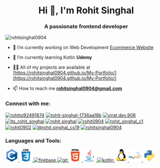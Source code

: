 <h1 align="center">Hi 👋, I'm Rohit Singhal</h1>
<h3 align="center">A passionate frontend developer</h3>

<p align="left"> <img src="https://komarev.com/ghpvc/?username=rohitsinghal0904&label=Profile%20views&color=0e75b6&style=flat" alt="rohitsinghal0904" /> </p>

- 🔭 I’m currently working on Web Development [Ecommerce Website](https://shoping-bzar.github.io/Shopping-Bazar/)

- 🌱 I’m currently learning Kotlin **Udemy**

- 👨‍💻 All of my projects are available at [https://rohitsinghal0904.github.io/My-Portfolio/](https://rohitsinghal0904.github.io/My-Portfolio/)

- 📫 How to reach me **rohitsinghal0904@gmail.com**

<h3 align="left">Connect with me:</h3>
<p align="left">
<a href="https://twitter.com/rohitsi92491874" target="blank"><img align="center" src="https://raw.githubusercontent.com/rahuldkjain/github-profile-readme-generator/master/src/images/icons/Social/twitter.svg" alt="rohitsi92491874" height="30" width="40" /></a>
<a href="https://linkedin.com/in/rohit-singhal-1736aa18b" target="blank"><img align="center" src="https://raw.githubusercontent.com/rahuldkjain/github-profile-readme-generator/master/src/images/icons/Social/linked-in-alt.svg" alt="rohit-singhal-1736aa18b" height="30" width="40" /></a>
<a href="https://fb.com/virat.dev.908" target="blank"><img align="center" src="https://raw.githubusercontent.com/rahuldkjain/github-profile-readme-generator/master/src/images/icons/Social/facebook.svg" alt="virat.dev.908" height="30" width="40" /></a>
<a href="https://instagram.com/its_rohit_singhal" target="blank"><img align="center" src="https://raw.githubusercontent.com/rahuldkjain/github-profile-readme-generator/master/src/images/icons/Social/instagram.svg" alt="its_rohit_singhal" height="30" width="40" /></a>
<a href="https://www.youtube.com/c/rohit singhal" target="blank"><img align="center" src="https://raw.githubusercontent.com/rahuldkjain/github-profile-readme-generator/master/src/images/icons/Social/youtube.svg" alt="rohit singhal" height="30" width="40" /></a>
<a href="https://www.codechef.com/users/rohit0904" target="blank"><img align="center" src="https://cdn.jsdelivr.net/npm/simple-icons@3.1.0/icons/codechef.svg" alt="rohit0904" height="30" width="40" /></a>
<a href="https://www.hackerrank.com/rohit_singhal_c1" target="blank"><img align="center" src="https://raw.githubusercontent.com/rahuldkjain/github-profile-readme-generator/master/src/images/icons/Social/hackerrank.svg" alt="rohit_singhal_c1" height="30" width="40" /></a>
<a href="https://www.leetcode.com/rohit0902" target="blank"><img align="center" src="https://raw.githubusercontent.com/rahuldkjain/github-profile-readme-generator/master/src/images/icons/Social/leet-code.svg" alt="rohit0902" height="30" width="40" /></a>
<a href="https://www.hackerearth.com/@rohit.singhal_cs19" target="blank"><img align="center" src="https://raw.githubusercontent.com/rahuldkjain/github-profile-readme-generator/master/src/images/icons/Social/hackerearth.svg" alt="@rohit.singhal_cs19" height="30" width="40" /></a>
<a href="https://auth.geeksforgeeks.org/user/rohitsinghal0904" target="blank"><img align="center" src="https://raw.githubusercontent.com/rahuldkjain/github-profile-readme-generator/master/src/images/icons/Social/geeks-for-geeks.svg" alt="rohitsinghal0904" height="30" width="40" /></a>
</p>

<h3 align="left">Languages and Tools:</h3>
<p align="left"> <a href="https://www.cprogramming.com/" target="_blank" rel="noreferrer"> <img src="https://raw.githubusercontent.com/devicons/devicon/master/icons/c/c-original.svg" alt="c" width="40" height="40"/> </a> <a href="https://www.w3schools.com/css/" target="_blank" rel="noreferrer"> <img src="https://raw.githubusercontent.com/devicons/devicon/master/icons/css3/css3-original-wordmark.svg" alt="css3" width="40" height="40"/> </a> <a href="https://firebase.google.com/" target="_blank" rel="noreferrer"> <img src="https://www.vectorlogo.zone/logos/firebase/firebase-icon.svg" alt="firebase" width="40" height="40"/> </a> <a href="https://git-scm.com/" target="_blank" rel="noreferrer"> <img src="https://www.vectorlogo.zone/logos/git-scm/git-scm-icon.svg" alt="git" width="40" height="40"/> </a> <a href="https://www.w3.org/html/" target="_blank" rel="noreferrer"> <img src="https://raw.githubusercontent.com/devicons/devicon/master/icons/html5/html5-original-wordmark.svg" alt="html5" width="40" height="40"/> </a> <a href="https://www.java.com" target="_blank" rel="noreferrer"> <img src="https://raw.githubusercontent.com/devicons/devicon/master/icons/java/java-original.svg" alt="java" width="40" height="40"/> </a> <a href="https://kotlinlang.org" target="_blank" rel="noreferrer"> <img src="https://www.vectorlogo.zone/logos/kotlinlang/kotlinlang-icon.svg" alt="kotlin" width="40" height="40"/> </a> <a href="https://www.linux.org/" target="_blank" rel="noreferrer"> <img src="https://raw.githubusercontent.com/devicons/devicon/master/icons/linux/linux-original.svg" alt="linux" width="40" height="40"/> </a> <a href="https://www.mysql.com/" target="_blank" rel="noreferrer"> <img src="https://raw.githubusercontent.com/devicons/devicon/master/icons/mysql/mysql-original-wordmark.svg" alt="mysql" width="40" height="40"/> </a> <a href="https://www.python.org" target="_blank" rel="noreferrer"> <img src="https://raw.githubusercontent.com/devicons/devicon/master/icons/python/python-original.svg" alt="python" width="40" height="40"/> </a> </p>
